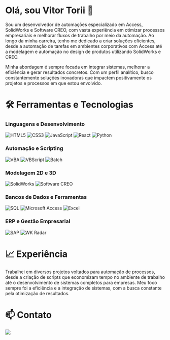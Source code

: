 # Olá, sou Vitor Torii 👋
Sou um desenvolvedor de automações especializado em Access, SolidWorks e Software CREO, com vasta experiência em otimizar processos empresariais e melhorar fluxos de trabalho por meio da automação. Ao longo da minha carreira, tenho me dedicado a criar soluções eficientes, desde a automação de tarefas em ambientes corporativos com Access até a modelagem e automação no design de produtos utilizando SolidWorks e CREO.

Minha abordagem é sempre focada em integrar sistemas, melhorar a eficiência e gerar resultados concretos. Com um perfil analítico, busco constantemente soluções inovadoras que impactem positivamente os projetos e processos em que estou envolvido.

# 🛠️ Ferramentas e Tecnologias
### Linguagens e Desenvolvimento
![HTML5](https://img.shields.io/badge/HTML5-%23E34F26.svg?style=for-the-badge&logo=html5&logoColor=white)
![CSS3](https://img.shields.io/badge/CSS3-%231572B6.svg?style=for-the-badge&logo=css3&logoColor=white)
![JavaScript](https://img.shields.io/badge/JavaScript-%23F7DF1E.svg?style=for-the-badge&logo=javascript&logoColor=black)
![React](https://img.shields.io/badge/React-%2361DAFB.svg?style=for-the-badge&logo=react&logoColor=black)
![Python](https://img.shields.io/badge/Python-%233776AB.svg?style=for-the-badge&logo=python&logoColor=white)

### Automação e Scripting
![VBA](https://img.shields.io/badge/VBA-%236B42BC.svg?style=for-the-badge&logo=microsoft-excel&logoColor=white)
![VBScript](https://img.shields.io/badge/VBScript-%230081CB.svg?style=for-the-badge&logo=windows&logoColor=white)
![Batch](https://img.shields.io/badge/Batch-%23000000.svg?style=for-the-badge&logo=windows-terminal&logoColor=white)

### Modelagem 2D e 3D
![SolidWorks](https://img.shields.io/badge/SolidWorks-%23E2231A.svg?style=for-the-badge&logo=solidworks&logoColor=white)
![Software CREO](https://img.shields.io/badge/CREO-%2300A550.svg?style=for-the-badge&logo=ptc&logoColor=white)

### Bancos de Dados e Ferramentas
![SQL](https://img.shields.io/badge/SQL-%230052CC.svg?style=for-the-badge&logo=sqlite&logoColor=white)
![Microsoft Access](https://img.shields.io/badge/MS%20Access-%23A4373A.svg?style=for-the-badge&logo=microsoft-access&logoColor=white)
![Excel](https://img.shields.io/badge/Microsoft%20Excel-%23217346.svg?style=for-the-badge&logo=microsoft-excel&logoColor=white)

### ERP e Gestão Empresarial
![SAP](https://img.shields.io/badge/SAP-%2300008F.svg?style=for-the-badge&logo=sap&logoColor=white)
![WK Radar](https://img.shields.io/badge/WK%20Radar-%23007BFF.svg?style=for-the-badge&logo=business&logoColor=white)


# 📈 Experiência
Trabalhei em diversos projetos voltados para automação de processos, desde a criação de scripts que economizam tempo no ambiente de trabalho até o desenvolvimento de sistemas completos para empresas. Meu foco sempre foi a eficiência e a integração de sistemas, com a busca constante pela otimização de resultados.

# 📫 Contato
<div>
  <a href="linkedin.com/in/vitortorii" target="_blank"><img src="https://img.shields.io/badge/-LinkedIn-%230077B5?style=for-the-badge&logo=linkedin&logoColor=white" target="_blank"></a>
</div>
